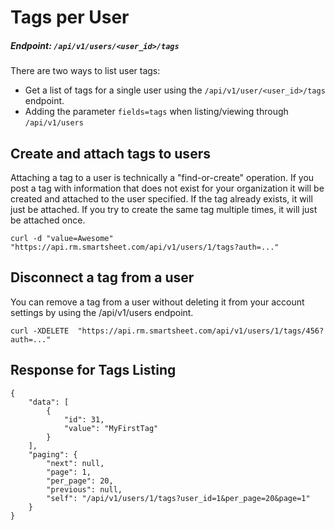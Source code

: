 # Tags per User

##### Endpoint: `/api/v1/users/<user_id>/tags`

There are two ways to list user tags:

*   Get a list of tags for a single user using the `/api/v1/user/<user_id>/tags` endpoint.
*   Adding the parameter `fields=tags` when listing/viewing through `/api/v1/users`

## Create and attach tags to users

Attaching a tag to a user is technically a "find-or-create" operation. If you post a tag with information that does not exist for your organization it will be created and attached to the user specified. If the tag already exists, it will just be attached. If you try to create the same tag multiple times, it will just be attached once.

```
curl -d "value=Awesome"  "https://api.rm.smartsheet.com/api/v1/users/1/tags?auth=..."
```

## Disconnect a tag from a user

You can remove a tag from a user without deleting it from your account settings by using the /api/v1/users endpoint.

```
curl -XDELETE  "https://api.rm.smartsheet.com/api/v1/users/1/tags/456?auth=..."
```

## Response for Tags Listing

```
{
    "data": [
        {
            "id": 31,
            "value": "MyFirstTag"
        }
    ],
    "paging": {
        "next": null,
        "page": 1,
        "per_page": 20,
        "previous": null,
        "self": "/api/v1/users/1/tags?user_id=1&per_page=20&page=1"
    }
}
```
